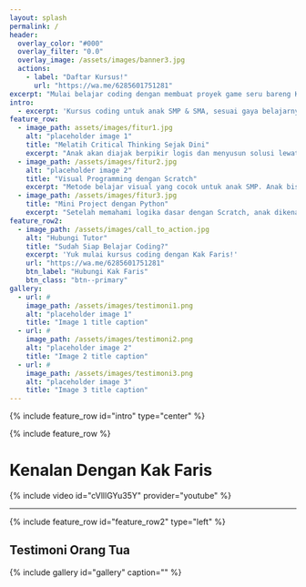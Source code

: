 ```yaml
---
layout: splash
permalink: /
header:
  overlay_color: "#000"
  overlay_filter: "0.0"
  overlay_image: /assets/images/banner3.jpg
  actions:
    - label: "Daftar Kursus!"
      url: "https://wa.me/6285601751281"
excerpt: "Mulai belajar coding dengan membuat proyek game seru bareng Kak Faris!"
intro: 
  - excerpt: 'Kursus coding untuk anak SMP & SMA, sesuai gaya belajarnya. Fokus pada logika, problem solving, dan hasil nyata—bukan sekadar hafalan sintaks.'
feature_row: 
  - image_path: assets/images/fitur1.jpg
    alt: "placeholder image 1"
    title: "Melatih Critical Thinking Sejak Dini"
    excerpt: "Anak akan diajak berpikir logis dan menyusun solusi lewat aktivitas menyenangkan. Tanpa disadari, mereka belajar menganalisis, memecahkan masalah, dan membuat keputusan sendiri melalui proyek coding yang seru."
  - image_path: /assets/images/fitur2.jpg
    alt: "placeholder image 2"
    title: "Visual Programming dengan Scratch"
    excerpt: "Metode belajar visual yang cocok untuk anak SMP. Anak bisa membuat game, animasi, atau cerita interaktif dengan drag-and-drop yang intuitif. Tidak perlu hafal sintaks, cukup berkreasi dan eksplorasi!."
  - image_path: /assets/images/fitur3.jpg
    title: "Mini Project dengan Python"
    excerpt: "Setelah memahami logika dasar dengan Scratch, anak dikenalkan dengan bahasa pemrograman Python melalui proyek sederhana. Fokus kami bukan pada teori rumit, tapi pada hasil nyata yang membanggakan."
feature_row2:
  - image_path: /assets/images/call_to_action.jpg
    alt: "Hubungi Tutor"
    title: "Sudah Siap Belajar Coding?"
    excerpt: 'Yuk mulai kursus coding dengan Kak Faris!'
    url: "https://wa.me/6285601751281"
    btn_label: "Hubungi Kak Faris"
    btn_class: "btn--primary"
gallery:
  - url: #
    image_path: /assets/images/testimoni1.png
    alt: "placeholder image 1"
    title: "Image 1 title caption"
  - url: #
    image_path: /assets/images/testimoni2.png
    alt: "placeholder image 2"
    title: "Image 2 title caption"
  - url: #
    image_path: /assets/images/testimoni3.png
    alt: "placeholder image 3"
    title: "Image 3 title caption"
---
```


{% include feature_row id="intro" type="center" %}

{% include feature_row %}

# Kenalan Dengan Kak Faris
{% include video id="cVlllGYu35Y" provider="youtube" %}

---

{% include feature_row id="feature_row2" type="left" %}

## Testimoni Orang Tua
{% include gallery id="gallery" caption="" %}



